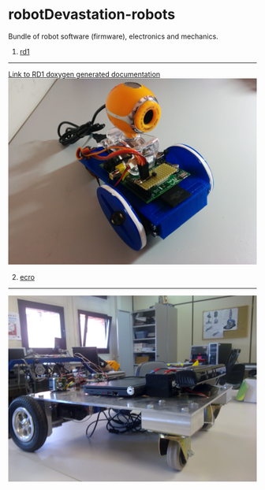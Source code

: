 robotDevastation-robots
=======================

Bundle of robot software (firmware), electronics and mechanics.

1. [rd1](rd1/)
--------
[Link to RD1 doxygen generated documentation](http://asrob.uc3m.es/rd1doc/index.html)
[![RD1 robot](rd1/rd1.jpg)](rd1/) 

2. [ecro](ecro/)
--------
[![ECRO robot](ecro/ecro.jpg)](ecro/) 

